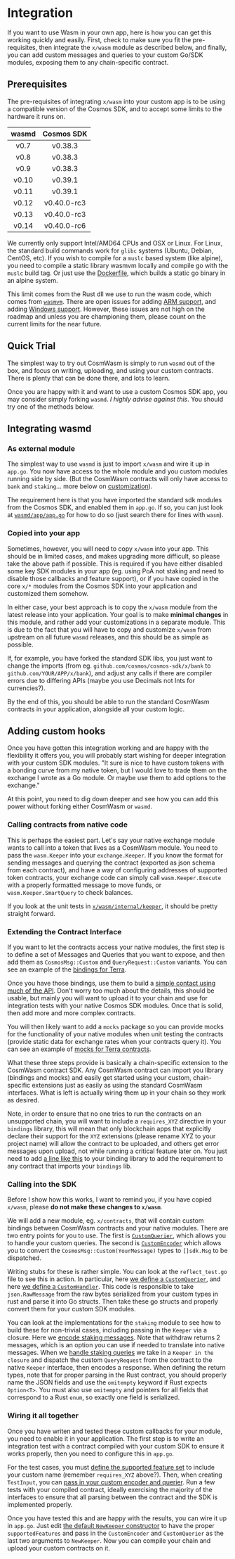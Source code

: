 # Integration

If you want to use Wasm in your own app, here is how you can get this working
quickly and easily. First, check to make sure you fit the pre-requisites,
then integrate the `x/wasm` module as described below, and finally, you
can add custom messages and queries to your custom Go/SDK modules, exposing
them to any chain-specific contract.

## Prerequisites

The pre-requisites of integrating `x/wasm` into your custom app is to be using 
a compatible version of the Cosmos SDK, and to accept some limits to the
hardware it runs on.

| wasmd | Cosmos SDK |
|:-----:|:----------:|
| v0.7  | v0.38.3 |
| v0.8  | v0.38.3 |
| v0.9  | v0.38.3 |
| v0.10 | v0.39.1 |
| v0.11 | v0.39.1 |
| v0.12 | v0.40.0-rc3 |
| v0.13 | v0.40.0-rc3 |
| v0.14 | v0.40.0-rc6 |

We currently only support Intel/AMD64 CPUs and OSX or Linux. For Linux, the standard build
commands work for `glibc` systems (Ubuntu, Debian, CentOS, etc). If you wish to compile
for a `muslc` based system (like alpine), you need to compile a static library wasmvm locally
and compile go with the `muslc` build tag. Or just use the [Dockerfile](./Dockerfile),
which builds a static go binary in an alpine system.

This limit comes from the Rust dll we use to run the wasm code, which comes 
from [`wasmvm`](https://github.com/CosmWasm/wasmvm). There are open issues
for adding [ARM support](https://github.com/CosmWasm/wasmvm/issues/53), and
adding [Windows support](https://github.com/CosmWasm/wasmvm/issues/28).
However, these issues are not high on the roadmap and unless you are championing
them, please count on the current limits for the near future.

## Quick Trial

The simplest way to try out CosmWasm is simply to run `wasmd` out of the box,
and focus on writing, uploading, and using your custom contracts. There is
plenty that can be done there, and lots to learn. 

Once you are happy with it and want to use a custom Cosmos SDK app, 
you may consider simply forking `wasmd`. *I highly advise against this*. 
You should try one of the methods below.

## Integrating wasmd

### As external module

The simplest way to use `wasmd` is just to import `x/wasm` and wire it up
in `app.go`.  You now have access to the whole module and you custom modules
running side by side. (But the CosmWasm contracts will only have access
to `bank` and `staking`... more below on [customization](#Adding-Custom-Hooks)).

The requirement here is that you have imported the standard sdk modules
from the Cosmos SDK, and enabled them in `app.go`. If so, you can just look
at [`wasmd/app/app.go`](https://github.com/CosmWasm/wasmd/blob/master/app/app.go#)
for how to do so (just search there for lines with `wasm`).

### Copied into your app

Sometimes, however, you will need to copy `x/wasm` into your app. This should
be in limited cases, and makes upgrading more difficult, so please take the
above path if possible. This is required if you have either disabled some key
SDK modules in your app (eg. using PoA not staking and need to disable those
callbacks and feature support), or if you have copied in the core `x/*` modules
from the Cosmos SDK into your application and customized them somehow.

In either case, your best approach is to copy the `x/wasm` module from the
latest release into your application. Your goal is to make **minimal changes**
in this module, and rather add your customizations in a separate module.
This is due to the fact that you will have to copy and customize `x/wasm`
from upstream on all future `wasmd` releases, and this should be as simple
as possible.

If, for example, you have forked the standard SDK libs, you just want to
change the imports (from eg. `github.com/cosmos/cosmos-sdk/x/bank` to
`github.com/YOUR/APP/x/bank`), and adjust any calls if there are compiler 
errors due to differing APIs (maybe you use Decimals not Ints for currencies?).

By the end of this, you should be able to run the standard CosmWasm contracts
in your application, alongside all your custom logic.

## Adding custom hooks

Once you have gotten this integration working and are happy with the
flexibility it offers you, you will probably start wishing for deeper
integration with your custom SDK modules. "It sure is nice to have custom
tokens with a bonding curve from my native token, but I would love
to trade them on the exchange I wrote as a Go module. Or maybe use them
to add options to the exchange."

At this point, you need to dig down deeper and see how you can add this
power without forking either CosmWasm or `wasmd`. 

### Calling contracts from native code

This is perhaps the easiest part. Let's say your native exchange module
wants to call into a token that lives as a CosmWasm module. You need to
pass the `wasm.Keeper` into your `exchange.Keeper`. If you know the format
for sending messages and querying the contract (exported as json schema 
from each contract), and have a way of configuring addresses of supported
token contracts, your exchange code can simply call `wasm.Keeper.Execute`
with a properly formatted message to move funds, or `wasm.Keeper.SmartQuery`
to check balances.

If you look at the unit tests in [`x/wasm/internal/keeper`](https://github.com/CosmWasm/wasmd/tree/master/x/wasm/internal/keeper),
it should be pretty straight forward.

### Extending the Contract Interface

If you want to let the contracts access your native modules, the first
step is to define a set of Messages and Queries that you want to expose,
and then add them as `CosmosMsg::Custom` and `QueryRequest::Custom`
variants. You can see an example of the [bindings for Terra](https://github.com/CosmWasm/terra-contracts/tree/master/packages/bindings).

Once you have those bindings, use them to build a 
[simple contact using much of the API](https://github.com/CosmWasm/terra-contracts/tree/master/contracts/maker).
Don't worry too much about the details, this should be usable, but mainly
you will want to upload it to your chain and use for integration tests
with your native Cosmos SDK modules. Once that is solid, then add more
and more complex contracts.

You will then likely want to add a `mocks` package so you can provide
mocks for the functionality of your native modules when unit testing
the contracts (provide static data for exchange rates when your contracts
query it). You can see an example of [mocks for Terra contracts](https://github.com/CosmWasm/terra-contracts/tree/master/packages/mocks).

What these three steps provide is basically a chain-specific extension to the CosmWasm contract SDK.
Any CosmWasm contract can import you library (bindings and mocks) and easily get started using
your custom, chain-specific extensions just as easily as using the standard CosmWasm interfaces.
What is left is actually wiring them up in your chain so they work as desired.

Note, in order to ensure that no one tries to run the contracts on an unsupported chain,
you will want to include a `requires_XYZ` directive in your `bindings` library, this will
mean that only blockchain apps that explicitly declare their support for the `XYZ` extensions
(please rename XYZ to your project name) will allow the contract to be uploaded, and others
get error messages upon upload, not while running a critical feature later on.
You just need to add [a line like this](https://github.com/CosmWasm/terra-contracts/blob/master/packages/bindings/src/lib.rs#L13-L16)
to your binding library to add the requirement to any contract that imports your `bindings` lib.

### Calling into the SDK

Before I show how this works, I want to remind you, if you have copied `x/wasm`,
please **do not make these changes to `x/wasm`**.

We will add a new module, eg. `x/contracts`, that will contain custom
bindings between CosmWasm contracts and your native modules. There are two entry points
for you to use. The first is 
[`CustomQuerier`](https://github.com/CosmWasm/wasmd/blob/v0.8.0-rc1/x/wasm/internal/keeper/query_plugins.go#L35),
which allows you to handle your custom queries. The second is 
[`CustomEncoder`](https://github.com/CosmWasm/wasmd/blob/v0.8.0-rc1/x/wasm/internal/keeper/handler_plugin.go#L30)
which allows you to convert the `CosmosMsg::Custom(YourMessage)` types to `[]sdk.Msg` to be dispatched.

Writing stubs for these is rather simple. You can look at the `reflect_test.go` file to see this in action.
In particular, here [we define a `CustomQuerier`](https://github.com/CosmWasm/wasmd/blob/v0.8.0-rc1/x/wasm/internal/keeper/reflect_test.go#L355-L385),
and here [we define a `CustomHandler`](https://github.com/CosmWasm/wasmd/blob/v0.8.0-rc1/x/wasm/internal/keeper/reflect_test.go#L303-L353).
This code is responsible to take `json.RawMessage` from the raw bytes serialized from your custom types in rust and parse it into
Go structs. Then take these go structs and properly convert them for your custom SDK modules.

You can look at the implementations for the `staking` module to see how to build these for non-trivial
cases, including passing in the `Keeper` via a closure. Here we 
[encode staking messages](https://github.com/CosmWasm/wasmd/blob/v0.8.0-rc1/x/wasm/internal/keeper/handler_plugin.go#L114-L192).
Note that withdraw returns 2 messages, which is an option you can use if needed to translate into native messages.
When we [handle staking queries](https://github.com/CosmWasm/wasmd/blob/v0.8.0-rc1/x/wasm/internal/keeper/query_plugins.go#L109-L172)
we take in a `Keeper in the closure` and dispatch the custom `QueryRequest` from the contract to the native `Keeper` interface,
then encodes a response. When defining the return types, note that for proper parsing in the Rust contract, you 
should properly name the JSON fields and use the `omitempty` keyword if Rust expects `Option<T>`. You must also use
`omitempty` and pointers for all fields that correspond to a Rust `enum`, so exactly one field is serialized.

### Wiring it all together

Once you have writen and tested these custom callbacks for your module, you need to enable it in your application.
The first step is to write an integration test with a contract compiled with your custom SDK to ensure it works properly,
then you need to configure this in `app.go`.

For the test cases, you must 
[define the supported feature set](https://github.com/CosmWasm/wasmd/blob/ade03a1d39a9b8882e9a1ce80572d39d57bb9bc3/x/wasm/internal/keeper/reflect_test.go#L52)
to include your custom name (remember `requires_XYZ` above?). Then, when creating `TestInput`, 
you can [pass in your custom encoder and querier](https://github.com/CosmWasm/wasmd/blob/ade03a1d39a9b8882e9a1ce80572d39d57bb9bc3/x/wasm/internal/keeper/reflect_test.go#L52).
Run a few tests with your compiled contract, ideally exercising the majority of the interfaces to ensure that all parsing between the contract and
the SDK is implemented properly.

Once you have tested this and are happy with the results, you can wire it up in `app.go`.
Just edit [the default `NewKeeper` constructor](https://github.com/CosmWasm/wasmd/blob/v0.8.0-rc1/app/app.go#L257-L258)
to have the proper `supportedFeatures` and pass in the `CustomEncoder` and `CustomQuerier` as the last two arguments to `NewKeeper`.
Now you can compile your chain and upload your custom contracts on it.